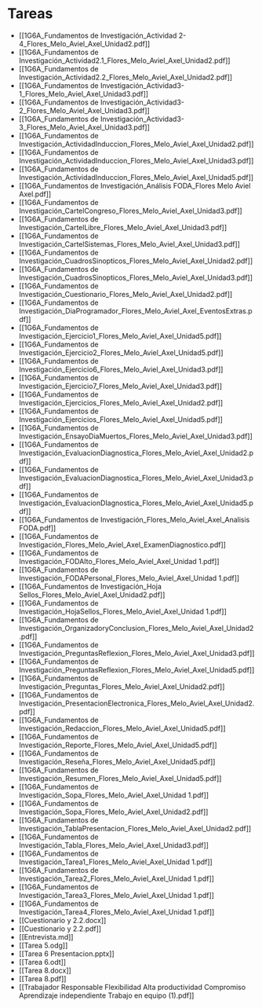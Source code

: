 # Tareas
 - [[1G6A_Fundamentos de Investigación_Actividad 2-4_Flores_Melo_Aviel_Axel_Unidad2.pdf]]
 - [[1G6A_Fundamentos de Investigación_Actividad2.1_Flores_Melo_Aviel_Axel_Unidad2.pdf]]
 - [[1G6A_Fundamentos de Investigación_Actividad2.2_Flores_Melo_Aviel_Axel_Unidad2.pdf]]
 - [[1G6A_Fundamentos de Investigación_Actividad3-1_Flores_Melo_Aviel_Axel_Unidad3.pdf]]
 - [[1G6A_Fundamentos de Investigación_Actividad3-2_Flores_Melo_Aviel_Axel_Unidad3.pdf]]
 - [[1G6A_Fundamentos de Investigación_Actividad3-3_Flores_Melo_Aviel_Axel_Unidad3.pdf]]
 - [[1G6A_Fundamentos de Investigación_ActividadInduccion_Flores_Melo_Aviel_Axel_Unidad2.pdf]]
 - [[1G6A_Fundamentos de Investigación_ActividadInduccion_Flores_Melo_Aviel_Axel_Unidad3.pdf]]
 - [[1G6A_Fundamentos de Investigación_ActividadInduccion_Flores_Melo_Aviel_Axel_Unidad5.pdf]]
 - [[1G6A_Fundamentos de Investigación_Análisis FODA_Flores Melo Aviel Axel.pdf]]
 - [[1G6A_Fundamentos de Investigación_CartelCongreso_Flores_Melo_Aviel_Axel_Unidad3.pdf]]
 - [[1G6A_Fundamentos de Investigación_CartelLibre_Flores_Melo_Aviel_Axel_Unidad3.pdf]]
 - [[1G6A_Fundamentos de Investigación_CartelSistemas_Flores_Melo_Aviel_Axel_Unidad3.pdf]]
 - [[1G6A_Fundamentos de Investigación_CuadrosSinopticos_Flores_Melo_Aviel_Axel_Unidad2.pdf]]
 - [[1G6A_Fundamentos de Investigación_CuadrosSinopticos_Flores_Melo_Aviel_Axel_Unidad3.pdf]]
 - [[1G6A_Fundamentos de Investigación_Cuestionario_Flores_Melo_Aviel_Axel_Unidad2.pdf]]
 - [[1G6A_Fundamentos de Investigación_DiaProgramador_Flores_Melo_Aviel_Axel_EventosExtras.pdf]]
 - [[1G6A_Fundamentos de Investigación_Ejercicio1_Flores_Melo_Aviel_Axel_Unidad5.pdf]]
 - [[1G6A_Fundamentos de Investigación_Ejercicio2_Flores_Melo_Aviel_Axel_Unidad5.pdf]]
 - [[1G6A_Fundamentos de Investigación_Ejercicio6_Flores_Melo_Aviel_Axel_Unidad3.pdf]]
 - [[1G6A_Fundamentos de Investigación_Ejercicio7_Flores_Melo_Aviel_Axel_Unidad3.pdf]]
 - [[1G6A_Fundamentos de Investigación_Ejercicios_Flores_Melo_Aviel_Axel_Unidad2.pdf]]
 - [[1G6A_Fundamentos de Investigación_Ejercicios_Flores_Melo_Aviel_Axel_Unidad5.pdf]]
 - [[1G6A_Fundamentos de Investigación_EnsayoDiaMuertos_Flores_Melo_Aviel_Axel_Unidad3.pdf]]
 - [[1G6A_Fundamentos de Investigación_EvaluacionDiagnostica_Flores_Melo_Aviel_Axel_Unidad2.pdf]]
 - [[1G6A_Fundamentos de Investigación_EvaluacionDiagnostica_Flores_Melo_Aviel_Axel_Unidad3.pdf]]
 - [[1G6A_Fundamentos de Investigación_EvaluacionDIagnostica_Flores_Melo_Aviel_Axel_Unidad5.pdf]]
 - [[1G6A_Fundamentos de Investigación_Flores_Melo_Aviel_Axel_Analisis FODA.pdf]]
 - [[1G6A_Fundamentos de Investigación_Flores_Melo_Aviel_Axel_ExamenDiagnostico.pdf]]
 - [[1G6A_Fundamentos de Investigación_FODAIto_Flores_Melo_Aviel_Axel_Unidad 1.pdf]]
 - [[1G6A_Fundamentos de Investigación_FODAPersonal_Flores_Melo_Aviel_Axel_Unidad 1.pdf]]
 - [[1G6A_Fundamentos de Investigación_Hoja Sellos_Flores_Melo_Aviel_Axel_Unidad2.pdf]]
 - [[1G6A_Fundamentos de Investigación_HojaSellos_Flores_Melo_Aviel_Axel_Unidad 1.pdf]]
 - [[1G6A_Fundamentos de Investigación_OrganizadoryConclusion_Flores_Melo_Aviel_Axel_Unidad2.pdf]]
 - [[1G6A_Fundamentos de Investigación_PreguntasReflexion_Flores_Melo_Aviel_Axel_Unidad3.pdf]]
 - [[1G6A_Fundamentos de Investigación_PreguntasReflexion_Flores_Melo_Aviel_Axel_Unidad5.pdf]]
 - [[1G6A_Fundamentos de Investigación_Preguntas_Flores_Melo_Aviel_Axel_Unidad2.pdf]]
 - [[1G6A_Fundamentos de Investigación_PresentacionElectronica_Flores_Melo_Aviel_Axel_Unidad2.pdf]]
 - [[1G6A_Fundamentos de Investigación_Redaccion_Flores_Melo_Aviel_Axel_Unidad5.pdf]]
 - [[1G6A_Fundamentos de Investigación_Reporte_Flores_Melo_Aviel_Axel_Unidad5.pdf]]
 - [[1G6A_Fundamentos de Investigación_Reseña_Flores_Melo_Aviel_Axel_Unidad5.pdf]]
 - [[1G6A_Fundamentos de Investigación_Resumen_Flores_Melo_Aviel_Axel_Unidad5.pdf]]
 - [[1G6A_Fundamentos de Investigación_Sopa_Flores_Melo_Aviel_Axel_Unidad 1.pdf]]
 - [[1G6A_Fundamentos de Investigación_Sopa_Flores_Melo_Aviel_Axel_Unidad2.pdf]]
 - [[1G6A_Fundamentos de Investigación_TablaPresentacion_Flores_Melo_Aviel_Axel_Unidad2.pdf]]
 - [[1G6A_Fundamentos de Investigación_Tabla_Flores_Melo_Aviel_Axel_Unidad3.pdf]]
 - [[1G6A_Fundamentos de Investigación_Tarea1_Flores_Melo_Aviel_Axel_Unidad 1.pdf]]
 - [[1G6A_Fundamentos de Investigación_Tarea2_Flores_Melo_Aviel_Axel_Unidad 1.pdf]]
 - [[1G6A_Fundamentos de Investigación_Tarea3_Flores_Melo_Aviel_Axel_Unidad 1.pdf]]
 - [[1G6A_Fundamentos de Investigación_Tarea4_Flores_Melo_Aviel_Axel_Unidad 1.pdf]]
 - [[Cuestionario y 2.2.docx]]
 - [[Cuestionario y 2.2.pdf]]
 - [[Entrevista.md]]
 - [[Tarea 5.odg]]
 - [[Tarea 6 Presentacion.pptx]]
 - [[Tarea 6.odt]]
 - [[Tarea 8.docx]]
 - [[Tarea 8.pdf]]
 - [[Trabajador Responsable Flexibilidad Alta productividad Compromiso Aprendizaje independiente Trabajo en equipo (1).pdf]]